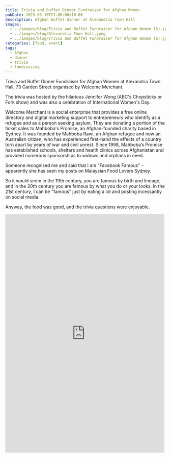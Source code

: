 ```yaml
---
title: Trivia and Buffet Dinner Fundraiser for Afghan Women
pubDate: 2023-03-10T21:00:00+10:00
description: Afghan buffet dinner at Alexandria Town Hall
images:
  - ../images/blog/Trivia and Buffet Fundraiser for Afghan Women (5).jpeg
  - ../images/blog/Alexandria Town Hall.jpeg
  - ../images/blog/Trivia and Buffet Fundraiser for Afghan Women (6).jpeg
categories: [food, event]
tags:
  - Afghan
  - dinner
  - trivia
  - fundraising
---
```


Trivia and Buffet Dinner Fundraiser for Afghan Women at Alexandria Town Hall, 73 Garden Street organised by Welcome Merchant.

The trivia was hosted by the hilarious Jennifer Wong (ABC's Chopsticks or Fork show) and was also a celebration of International Women's Day.

Welcome Merchant is a social enterprise that provides a free online directory and digital marketing support to entrepreneurs who identify as a refugee and as a person seeking asylum. They are donating a portion of the ticket sales to Mahboba's Promise, an Afghan-founded charity based in Sydney. It was founded by Mahboba Rawi, an Afghan refugee and now an Australian citizen, who has experienced first-hand the effects of a country torn apart by years of war and civil unrest. Since 1998, Mahboba’s Promise has established schools, shelters and health clinics across Afghanistan and provided numerous sponsorships to widows and orphans in need.

Someone recognised me and said that I am "Facebook Famous" - apparently she has seen my posts on Malaysian Food Lovers Sydney.

So it would seem in the 19th century, you are famous by birth and lineage, and in the 20th century you are famous by what you do or your looks. In the 21st century, I can be "famous" just by eating a lot and posting incessantly on social media.

Anyway, the food was good, and the trivia questions were enjoyable.

<iframe src="https://www.facebook.com/plugins/post.php?href=https%3A%2F%2Fwww.facebook.com%2Fchris1.tham%2Fposts%2Fpfbid027SYwcm3YL9X92vNSToYNNNEXPvhuVDGsWdbX8F9gsYVzvzZvYYKMfBAajQ2UpUgl&show_text=true&width=500" width="500" height="748" style="border:none;overflow:hidden" scrolling="no" frameborder="0" allowfullscreen="true" allow="autoplay; clipboard-write; encrypted-media; picture-in-picture; web-share"></iframe>
